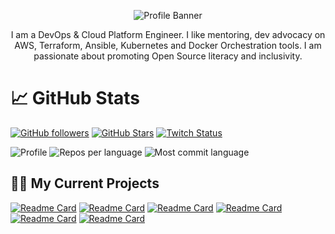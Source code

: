 <p align="center"><img alt="Profile Banner" src="https://github.com/awsautomation/awsautomation/assets/19566456/444d182f-5394-4cf7-bf29-f7226536128f"></p>

<div align="center"> 
I am a DevOps & Cloud Platform Engineer. I like mentoring, dev advocacy on AWS, Terraform, Ansible, Kubernetes and Docker Orchestration tools. I am passionate about promoting Open Source literacy and inclusivity.
</div>



# 📈 GitHub Stats
[![GitHub followers](https://img.shields.io/github/followers/awsautomation?logo=GitHub&style=for-the-badge)](https://github.com/awsautomation)
[![GitHub Stars](https://img.shields.io/github/stars/awsautomation?logo=github&style=for-the-badge)](https://github.com/awsautomation) 
[![Twitch Status](https://img.shields.io/twitch/status/awsautomation?color=9147FF&logo=twitch&style=for-the-badge)]()



![Profile](https://github-profile-summary-cards.vercel.app/api/cards/profile-details?username=awsautomation&theme=codeSTACKr)
![Repos per language](https://github-profile-summary-cards.vercel.app/api/cards/repos-per-language?username=awsautomation&theme=codeSTACKr)
![Most commit language](https://github-profile-summary-cards.vercel.app/api/cards/most-commit-language?username=awsautomation&theme=codeSTACKr)



## 🧑‍💻 My Current Projects
[![Readme Card](https://github-readme-stats.vercel.app/api/pin/?username=awsautomation&repo=CloudOps&theme=codeSTACKr)](https://github.com/awsautomation/CloudOps)
[![Readme Card](https://github-readme-stats.vercel.app/api/pin/?username=awsautomation&repo=mongodb-atlas-mean-stack&theme=codeSTACKr)](https://github.com/awsautomation/mongodb-atlas-mean-stack)
[![Readme Card](https://github-readme-stats.vercel.app/api/pin/?username=awsautomation&repo=atlassian-bitbucket&theme=codeSTACKr)](https://github.com/awsautomation/atlassian-bitbucket)
[![Readme Card](https://github-readme-stats.vercel.app/api/pin/?username=awsautomation&repo=atlassian-crowd&theme=codeSTACKr)](https://github.com/awsautomation/atlassian-crowd)
[![Readme Card](https://github-readme-stats.vercel.app/api/pin/?username=awsautomation&repo=atlassian-confluence&theme=codeSTACKr)](https://github.com/awsautomation/atlassian-confluence)
[![Readme Card](https://github-readme-stats.vercel.app/api/pin/?username=awsautomation&repo=atlassian-services&theme=codeSTACKr)](https://github.com/https://github.com/awsautomation/atlassian-services)

<!--
**awsautomation/awsautomation** is a ✨ _special_ ✨ repository because its `README.md` (this file) appears on your GitHub profile.

Here are some ideas to get you started:

- 🔭 I’m currently working on ...
- 🌱 I’m currently learning ...
- 👯 I’m looking to collaborate on ...
- 🤔 I’m looking for help with ...
- 💬 Ask me about ...
- 📫 How to reach me: ...
- 😄 Pronouns: ...
- ⚡ Fun fact: ...
-->
